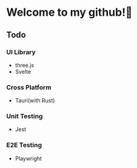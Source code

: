# Welcome to my github!👋

## Todo

### UI Library

- three.js
- Svelte

### Cross Platform

- Tauri(with Rust)

### Unit Testing
- Jest

### E2E Testing
- Playwright
